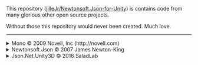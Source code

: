 This repository ([jilleJr/Newtonsoft.Json-for-Unity][repo-url]) is contains code
from many glorious other open source projects.

Without those this repository would never been created. Much love.

[repo-url]: https://github.com/jilleJr/Newtonsoft.Json-for-Unity

---

<details>
<summary>Mono &copy; 2009 Novell, Inc (http://novell.com)</summary>

> <https://github.com/mono/mono>
>
> The MIT License
> Copyright (c) 2003 Novell Inc. www.novell.com
>
> Permission is hereby granted, free of charge, to any person obtaining a copy
> of this software and associated documentation files (the Software), to deal
> in the Software without restriction, including without limitation the rights
> to use, copy, modify, merge, publish, distribute, sublicense, and/or sell
> copies of the Software, and to permit persons to whom the Software is
> furnished to do so, subject to the following conditions:
>
> The above copyright notice and this permission notice shall be included in
> all copies or substantial portions of the Software.
>
> THE SOFTWARE IS PROVIDED AS IS, WITHOUT WARRANTY OF ANY KIND, EXPRESS OR
> IMPLIED, INCLUDING BUT NOT LIMITED TO THE WARRANTIES OF MERCHANTABILITY,
> FITNESS FOR A PARTICULAR PURPOSE AND NONINFRINGEMENT. IN NO EVENT SHALL THE
> AUTHORS OR COPYRIGHT HOLDERS BE LIABLE FOR ANY CLAIM, DAMAGES OR OTHER
> LIABILITY, WHETHER IN AN ACTION OF CONTRACT, TORT OR OTHERWISE, ARISING FROM,
> OUT OF OR IN CONNECTION WITH THE SOFTWARE OR THE USE OR OTHER DEALINGS IN THE
> SOFTWARE.

</details>

<details>
<summary>Newtonsoft.Json &copy; 2007 James Newton-King</summary>

> <https://github.com/JamesNK/Newtonsoft.Json>
>
> The MIT License (MIT)
>
> Copyright (c) 2007 James Newton-King
>
> Permission is hereby granted, free of charge, to any person obtaining a copy of
> this software and associated documentation files (the "Software"), to deal in
> the Software without restriction, including without limitation the rights to
> use, copy, modify, merge, publish, distribute, sublicense, and/or sell copies of
> the Software, and to permit persons to whom the Software is furnished to do so,
> subject to the following conditions:
>
> The above copyright notice and this permission notice shall be included in all
> copies or substantial portions of the Software.
>
> THE SOFTWARE IS PROVIDED "AS IS", WITHOUT WARRANTY OF ANY KIND, EXPRESS OR
> IMPLIED, INCLUDING BUT NOT LIMITED TO THE WARRANTIES OF MERCHANTABILITY, FITNESS
> FOR A PARTICULAR PURPOSE AND NONINFRINGEMENT. IN NO EVENT SHALL THE AUTHORS OR
> COPYRIGHT HOLDERS BE LIABLE FOR ANY CLAIM, DAMAGES OR OTHER LIABILITY, WHETHER
> IN AN ACTION OF CONTRACT, TORT OR OTHERWISE, ARISING FROM, OUT OF OR IN
> CONNECTION WITH THE SOFTWARE OR THE USE OR OTHER DEALINGS IN THE SOFTWARE.

</details>

<details>
<summary>Json.Net.Unity3D &copy; 2016 SaladLab</summary>

> <https://github.com/SaladLab/Json.Net.Unity3D>
>
> The MIT License (MIT)
>
> Copyright (c) 2016 SaladLab
>
> Permission is hereby granted, free of charge, to any person obtaining a copy
> of this software and associated documentation files (the "Software"), to deal
> in the Software without restriction, including without limitation the rights
> to use, copy, modify, merge, publish, distribute, sublicense, and/or sell
> copies of the Software, and to permit persons to whom the Software is
> furnished to do so, subject to the following conditions:
>
> The above copyright notice and this permission notice shall be included in all
> copies or substantial portions of the Software.
>
> THE SOFTWARE IS PROVIDED "AS IS", WITHOUT WARRANTY OF ANY KIND, EXPRESS OR
> IMPLIED, INCLUDING BUT NOT LIMITED TO THE WARRANTIES OF MERCHANTABILITY,
> FITNESS FOR A PARTICULAR PURPOSE AND NONINFRINGEMENT. IN NO EVENT SHALL THE
> AUTHORS OR COPYRIGHT HOLDERS BE LIABLE FOR ANY CLAIM, DAMAGES OR OTHER
> LIABILITY, WHETHER IN AN ACTION OF CONTRACT, TORT OR OTHERWISE, ARISING FROM,
> OUT OF OR IN CONNECTION WITH THE SOFTWARE OR THE USE OR OTHER DEALINGS IN THE
> SOFTWARE.

</details>
